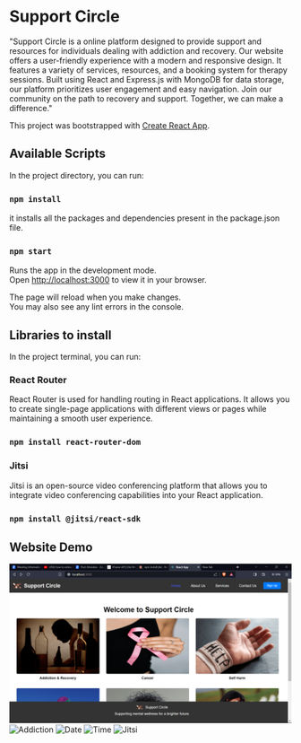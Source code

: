 # Support Circle

"Support Circle is a online platform designed to provide support and resources for individuals dealing with addiction and recovery. Our website offers a user-friendly experience with a modern and responsive design. It features a variety of services, resources, and a booking system for therapy sessions. Built using React and Express.js with MongoDB for data storage, our platform prioritizes user engagement and easy navigation. Join our community on the path to recovery and support. Together, we can make a difference."

This project was bootstrapped with [Create React App](https://github.com/facebook/create-react-app).

## Available Scripts

In the project directory, you can run:

### `npm install`

it installs all the packages and dependencies present in the package.json file.

### `npm start`

Runs the app in the development mode.\
Open [http://localhost:3000](http://localhost:3000) to view it in your browser.

The page will reload when you make changes.\
You may also see any lint errors in the console.

## Libraries to install

In the project terminal, you can run:

### React Router 

React Router is used for handling routing in React applications.
It allows you to create single-page applications with different views or pages while maintaining a smooth user experience.

### `npm install react-router-dom`

### Jitsi

Jitsi is an open-source video conferencing platform that allows you to integrate video conferencing capabilities into your React application. 

### `npm install @jitsi/react-sdk`

## Website Demo

![Landing](Demo/1.png)
![Addiction](https://github.com/jonathanrao99/Support-Circle/tree/main/Demo/2.png)
![Date](https://github.com/jonathanrao99/Support-Circle/tree/main/Demo/3.jpg)
![Time](https://github.com/jonathanrao99/Support-Circle/tree/main/Demo/4.jpg)
![Jitsi](https://github.com/jonathanrao99/Support-Circle/tree/main/Demo/5.jpg)
